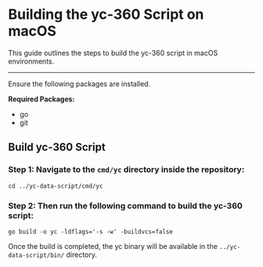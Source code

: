 ﻿# Building the yc-360 Script on macOS

This guide outlines the steps to build the yc-360 script in macOS environments.

---
Ensure the following packages are installed.

**Required Packages:**
- go
- git

## Build yc-360 Script

### Step 1:  Navigate to the `cmd/yc` directory inside the repository:
```
cd ../yc-data-script/cmd/yc
```
### Step 2: Then run the following command to build the yc-360 script:
```
go build -o yc -ldflags='-s -w' -buildvcs=false
```
Once the build is completed, the yc binary will be available in the `../yc-data-script/bin/` directory.
